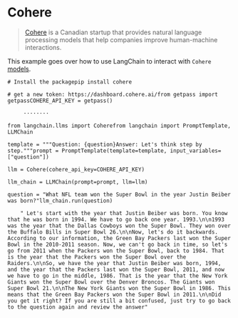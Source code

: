 Cohere
======

> [Cohere](https://cohere.ai/about) is a Canadian startup that provides natural language processing models that help companies improve human-machine interactions.

This example goes over how to use LangChain to interact with `Cohere` [models](https://docs.cohere.ai/docs/generation-card).

    # Install the packagepip install cohere

    # get a new token: https://dashboard.cohere.ai/from getpass import getpassCOHERE_API_KEY = getpass()

         ········

    from langchain.llms import Coherefrom langchain import PromptTemplate, LLMChain

    template = """Question: {question}Answer: Let's think step by step."""prompt = PromptTemplate(template=template, input_variables=["question"])

    llm = Cohere(cohere_api_key=COHERE_API_KEY)

    llm_chain = LLMChain(prompt=prompt, llm=llm)

    question = "What NFL team won the Super Bowl in the year Justin Beiber was born?"llm_chain.run(question)

        " Let's start with the year that Justin Beiber was born. You know that he was born in 1994. We have to go back one year. 1993.\n\n1993 was the year that the Dallas Cowboys won the Super Bowl. They won over the Buffalo Bills in Super Bowl 26.\n\nNow, let's do it backwards. According to our information, the Green Bay Packers last won the Super Bowl in the 2010-2011 season. Now, we can't go back in time, so let's go from 2011 when the Packers won the Super Bowl, back to 1984. That is the year that the Packers won the Super Bowl over the Raiders.\n\nSo, we have the year that Justin Beiber was born, 1994, and the year that the Packers last won the Super Bowl, 2011, and now we have to go in the middle, 1986. That is the year that the New York Giants won the Super Bowl over the Denver Broncos. The Giants won Super Bowl 21.\n\nThe New York Giants won the Super Bowl in 1986. This means that the Green Bay Packers won the Super Bowl in 2011.\n\nDid you get it right? If you are still a bit confused, just try to go back to the question again and review the answer"
